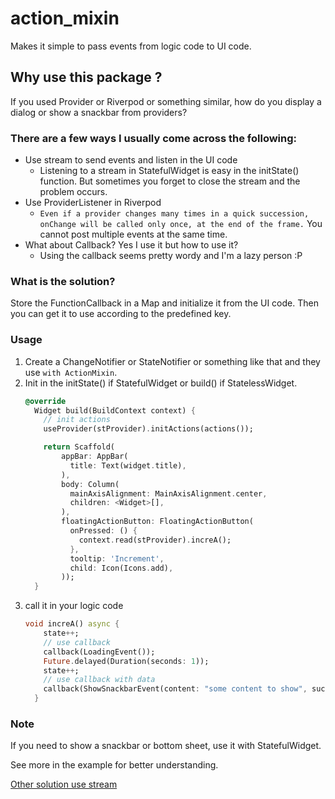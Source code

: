 # action_mixin 

Makes it simple to pass events from logic code to UI code.

## Why use this package ?
If you used Provider or Riverpod or something similar, how do you display a dialog or show a snackbar from providers?
### There are a few ways I usually come across the following:
* Use stream to send events and listen in the UI code
    * Listening to a stream in StatefulWidget is easy in the initState() function. But sometimes you forget to close the stream and the problem occurs.
* Use ProviderListener in Riverpod
    * `Even if a provider changes many times in a quick succession, onChange will be called only once, at the end of the frame.` You cannot post multiple events at the same time.
* What about Callback? Yes I use it but how to use it?
    * Using the callback seems pretty wordy and I'm a lazy person :P
### What is the solution?
Store the FunctionCallback in a Map and initialize it from the UI code. Then you can get it to use according to the predefined key.
### Usage
1) Create a ChangeNotifier or StateNotifier or something like that and they use `with ActionMixin`.
2) Init in the initState() if StatefulWidget or build() if StatelessWidget.
    ```dart
    @override
      Widget build(BuildContext context) {
        // init actions
        useProvider(stProvider).initActions(actions());
    
        return Scaffold(
            appBar: AppBar(
              title: Text(widget.title),
            ),
            body: Column(
              mainAxisAlignment: MainAxisAlignment.center,
              children: <Widget>[],
            ),
            floatingActionButton: FloatingActionButton(
              onPressed: () {
                context.read(stProvider).increA();
              },
              tooltip: 'Increment',
              child: Icon(Icons.add),
            ));
      }
    ```
3) call it in your logic code
   ```dart
   void increA() async {
       state++;
       // use callback
       callback(LoadingEvent());
       Future.delayed(Duration(seconds: 1));
       state++;
       // use callback with data
       callback(ShowSnackbarEvent(content: "some content to show", success: false));
     }
   ```
### Note
If you need to show a snackbar or bottom sheet, use it with StatefulWidget.

See more in the example for better understanding.

[Other solution use stream](https://github.com/tbm98/event_mixin)
